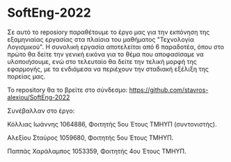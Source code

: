 # SoftEng-2022

Σε αυτό το reposiory παραθέτουμε το έργο μας για την εκπόνηση της εξαμηνιαίας εργασίας στα πλαίσια του μαθήματος "Τεχνολογία Λογισμικού". Η συνολική εργασία αποτελείται από 6 παραδοτέα, όπου στο πρώτο θα δείτε την γενική εικόνα για το θέμα που αποφασίσαμε να υλοποιήσουμε, ενώ στο τελευταίο θα δείτε την τελική μορφή της εφαρμογής, με τα ενδιάμεσα να περιέχουν την σταδιακή εξέλιξη της πορείας μας.

Το repository θα το βρείτε στο σύνδεσμο: https://github.com/stavros-alexiou/SoftEng-2022

Συνέβαλλαν στο έργο:

Κόλλιας Ιωάννης 1064886, Φοιτητής 5ου Έτους ΤΜΗΥΠ (συντονιστής). 

Αλεξίου Σταύρος 1059680, Φοιτητής 5ου Έτους ΤΜΗΥΠ.

Παππάς Χαράλαμπος 1053359, Φοιτητής 4ου Έτους ΤΜΗΥΠ. 
